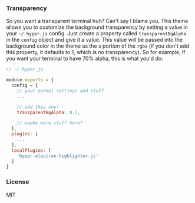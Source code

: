 ### Transparency

So you want a transparent terminal huh? Can't say I blame you. This theme allows you to customize the background transparency by setting a value in your `~/.hyper.js` config. Just create a property called `transparentBgAlpha` in the `config` object and give it a value. This value will be passed into the background color in the theme as the `a` portion of the `rgba` (if you don't add this property, it defaults to 1, which is no transparency). So for example, if you want your terminal to have 70% alpha, this is what you'd do:

```js
// ~/.hyper.js

module.exports = {
  config = {
    // your normal settings and stuff
    ...

    // add this one!
    transparentBgAlpha: 0.7,

    // maybe more stuff here?
  },
  plugins: [
    ...
  ],
  localPlugins: [
    'hyper-electron-highlighter-jc'
  ]
}
```

### License

MIT
